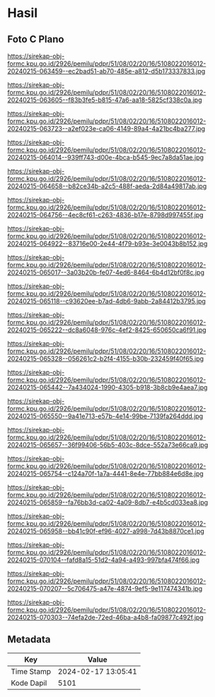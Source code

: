 # Hasil

## Foto C Plano

https://sirekap-obj-formc.kpu.go.id/2926/pemilu/pdpr/51/08/02/20/16/5108022016012-20240215-063459--ec2bad51-ab70-485e-a812-d5b173337833.jpg

https://sirekap-obj-formc.kpu.go.id/2926/pemilu/pdpr/51/08/02/20/16/5108022016012-20240215-063605--f83b3fe5-b815-47a6-aa18-5825cf338c0a.jpg

https://sirekap-obj-formc.kpu.go.id/2926/pemilu/pdpr/51/08/02/20/16/5108022016012-20240215-063723--a2ef023e-ca06-4149-89a4-4a21bc4ba277.jpg

https://sirekap-obj-formc.kpu.go.id/2926/pemilu/pdpr/51/08/02/20/16/5108022016012-20240215-064014--939ff743-d00e-4bca-b545-9ec7a8da51ae.jpg

https://sirekap-obj-formc.kpu.go.id/2926/pemilu/pdpr/51/08/02/20/16/5108022016012-20240215-064658--b82ce34b-a2c5-488f-aeda-2d84a49817ab.jpg

https://sirekap-obj-formc.kpu.go.id/2926/pemilu/pdpr/51/08/02/20/16/5108022016012-20240215-064756--4ec8cf61-c263-4836-b17e-8798d997455f.jpg

https://sirekap-obj-formc.kpu.go.id/2926/pemilu/pdpr/51/08/02/20/16/5108022016012-20240215-064922--83716e00-2e44-4f79-b93e-3e0043b8b152.jpg

https://sirekap-obj-formc.kpu.go.id/2926/pemilu/pdpr/51/08/02/20/16/5108022016012-20240215-065017--3a03b20b-fe07-4ed6-8464-6b4d12bf0f8c.jpg

https://sirekap-obj-formc.kpu.go.id/2926/pemilu/pdpr/51/08/02/20/16/5108022016012-20240215-065118--c93620ee-b7ad-4db6-9abb-2a84412b3795.jpg

https://sirekap-obj-formc.kpu.go.id/2926/pemilu/pdpr/51/08/02/20/16/5108022016012-20240215-065222--dc8a6048-976c-4ef2-8425-650650ca6f91.jpg

https://sirekap-obj-formc.kpu.go.id/2926/pemilu/pdpr/51/08/02/20/16/5108022016012-20240215-065328--056261c2-b2f4-4155-b30b-232459f40f65.jpg

https://sirekap-obj-formc.kpu.go.id/2926/pemilu/pdpr/51/08/02/20/16/5108022016012-20240215-065442--7a434024-1990-4305-b918-3b8cb9e4aea7.jpg

https://sirekap-obj-formc.kpu.go.id/2926/pemilu/pdpr/51/08/02/20/16/5108022016012-20240215-065550--9a41e713-e57b-4e14-99be-7139fa264ddd.jpg

https://sirekap-obj-formc.kpu.go.id/2926/pemilu/pdpr/51/08/02/20/16/5108022016012-20240215-065657--36f99406-56b5-403c-8dce-552a73e66ca9.jpg

https://sirekap-obj-formc.kpu.go.id/2926/pemilu/pdpr/51/08/02/20/16/5108022016012-20240215-065754--c124a70f-1a7a-4441-8e4e-77bb884e6d8e.jpg

https://sirekap-obj-formc.kpu.go.id/2926/pemilu/pdpr/51/08/02/20/16/5108022016012-20240215-065859--fa76bb3d-ca02-4a09-8db7-e4b5cd033ea8.jpg

https://sirekap-obj-formc.kpu.go.id/2926/pemilu/pdpr/51/08/02/20/16/5108022016012-20240215-065958--bb41c90f-ef96-4027-a998-7d43b8870ce1.jpg

https://sirekap-obj-formc.kpu.go.id/2926/pemilu/pdpr/51/08/02/20/16/5108022016012-20240215-070104--fafd8a15-51d2-4a94-a493-997bfa474f66.jpg

https://sirekap-obj-formc.kpu.go.id/2926/pemilu/pdpr/51/08/02/20/16/5108022016012-20240215-070207--5c706475-a47e-4874-9ef5-9e117474341b.jpg

https://sirekap-obj-formc.kpu.go.id/2926/pemilu/pdpr/51/08/02/20/16/5108022016012-20240215-070303--74efa2de-72ed-46ba-a4b8-fa09877c492f.jpg


## Metadata

| Key        | Value               |
| ---------- | ------------------- |
| Time Stamp | 2024-02-17 13:05:41 |
| Kode Dapil | 5101                |



